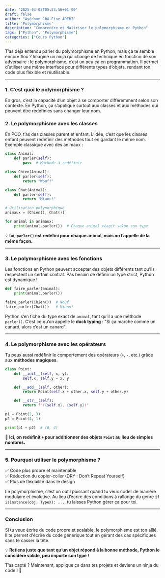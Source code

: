 ```yaml
---
date: '2025-03-03T05:53:56+01:00'
draft: false
author: "Ayédoun Châ-Fine ADEBI"
title: 'Polymorphisme'
description: "Comprendre et Maîtriser le polymorphisme en Python"
tags: ["Python", "Polymorphisme"]
categories: ["Cours Python"]
---
```



T’as déjà entendu parler du polymorphisme en Python, mais ça te semble encore flou ? Imagine un ninja qui change de technique en fonction de son adversaire : le polymorphisme, c’est un peu ça en programmation. Il permet d’utiliser une même interface pour différents types d’objets, rendant ton code plus flexible et réutilisable.  

---

### **1. C’est quoi le polymorphisme ?**  
En gros, c’est la capacité d’un objet à se comporter différemment selon son contexte. En Python, ça s’applique surtout aux classes et aux méthodes qui peuvent être redéfinies sans changer leur nom.  

### **2. Le polymorphisme avec les classes**  
En POO, t’as des classes parent et enfant. L’idée, c’est que les classes enfant peuvent redéfinir des méthodes tout en gardant le même nom. Exemple classique avec des animaux :  

```python
class Animal:
    def parler(self):
        pass  # Méthode à redéfinir

class Chien(Animal):
    def parler(self):
        return "Wouf!"

class Chat(Animal):
    def parler(self):
        return "Miaou!"

# Utilisation polymorphique
animaux = [Chien(), Chat()]

for animal in animaux:
    print(animal.parler())  # Chaque animal réagit selon son type
```

💡 **Ici, `parler()` est redéfini pour chaque animal, mais on l’appelle de la même façon.**  

---

### **3. Le polymorphisme avec les fonctions**  
Les fonctions en Python peuvent accepter des objets différents tant qu’ils respectent un certain contrat. Pas besoin de définir un type strict, Python est dynamique !  

```python
def faire_parler(animal):
    print(animal.parler())

faire_parler(Chien())  # Wouf!
faire_parler(Chat())   # Miaou!
```

Python s’en fiche du type exact de `animal`, tant qu’il a une méthode `parler()`. C’est ce qu’on appelle le **duck typing** : "Si ça marche comme un canard, alors c’est un canard".  

---

### **4. Le polymorphisme avec les opérateurs**  
Tu peux aussi redéfinir le comportement des opérateurs (`+`, `-`, etc.) grâce aux **méthodes magiques**.  

```python
class Point:
    def __init__(self, x, y):
        self.x, self.y = x, y

    def __add__(self, other):
        return Point(self.x + other.x, self.y + other.y)

    def __str__(self):
        return f"({self.x}, {self.y})"

p1 = Point(2, 3)
p2 = Point(4, 1)

print(p1 + p2)  # (6, 4)
```

🔹 **Ici, on redéfinit `+` pour additionner des objets `Point` au lieu de simples nombres.**  

---

### **5. Pourquoi utiliser le polymorphisme ?**  
✅ Code plus propre et maintenable  
✅ Réduction du copier-coller (DRY : Don’t Repeat Yourself)  
✅ Plus de flexibilité dans le design  

Le polymorphisme, c’est un outil puissant quand tu veux coder de manière modulaire et évolutive. Au lieu d’écrire des conditions à rallonge du genre `if isinstance(obj, TypeX): ...`, tu laisses Python gérer ça pour toi.  

---

### **Conclusion**  
Si tu veux écrire du code propre et scalable, le polymorphisme est ton allié. Il te permet d'écrire du code générique tout en gérant des cas spécifiques sans te casser la tête.  

💡 **Retiens juste que tant qu’un objet répond à la bonne méthode, Python le considère valide, peu importe son type !**  

T’as capté ? Maintenant, applique ça dans tes projets et deviens un ninja du code ! 🚀
